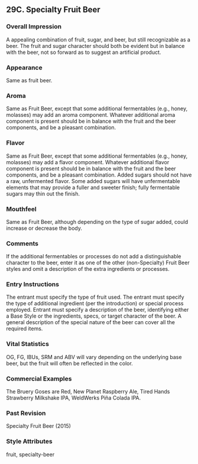## 29C. Specialty Fruit Beer

### Overall Impression

A appealing combination of fruit, sugar, and beer, but still recognizable as a beer. The fruit and sugar character should both be evident but in balance with the beer, not so forward as to suggest an artificial product.

### Appearance

Same as fruit beer.

### Aroma

Same as Fruit Beer, except that some additional fermentables (e.g., honey, molasses) may add an aroma component. Whatever additional aroma component is present should be in balance with the fruit and the beer components, and be a pleasant combination.

### Flavor

Same as Fruit Beer, except that some additional fermentables (e.g., honey, molasses) may add a flavor component. Whatever additional flavor component is present should be in balance with the fruit and the beer components, and be a pleasant combination. Added sugars should not have a raw, unfermented flavor. Some added sugars will have unfermentable elements that may provide a fuller and sweeter finish; fully fermentable sugars may thin out the finish.

### Mouthfeel

Same as Fruit Beer, although depending on the type of sugar added, could increase or decrease the body.

### Comments

If the additional fermentables or processes do not add a distinguishable character to the beer, enter it as one of the other (non-Specialty) Fruit Beer styles and omit a description of the extra ingredients or processes.

### Entry Instructions

The entrant must specify the type of fruit used. The entrant must specify the type of additional ingredient (per the introduction) or special process employed. Entrant must specify a description of the beer, identifying either a Base Style or the ingredients, specs, or target character of the beer. A general description of the special nature of the beer can cover all the required items.

### Vital Statistics

OG, FG, IBUs, SRM and ABV will vary depending on the underlying base beer, but the fruit will often be reflected in the color.

### Commercial Examples

The Bruery Goses are Red, New Planet Raspberry Ale, Tired Hands Strawberry Milkshake IPA, WeldWerks Piña Colada IPA.

### Past Revision

Specialty Fruit Beer (2015)

### Style Attributes

fruit, specialty-beer